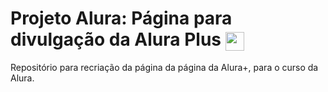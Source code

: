 # Projeto Alura: Página para divulgação da Alura Plus <img align="center" alt="angular" height="30" width="30" src="https://raw.githubusercontent.com/MonicaHillman/aluraplus/aula04/img/Logo.png" style="max-width:100%;">
Repositório para recriação da página da página da Alura+, para o curso da Alura.
